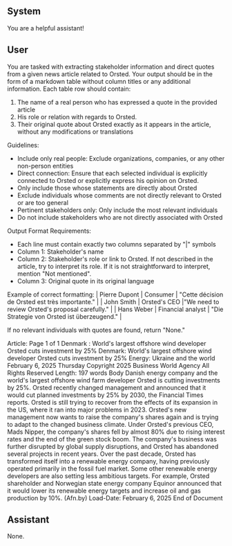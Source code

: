## System

You are a helpful assistant!

## User


You are tasked with extracting stakeholder information and direct quotes from a given news article related to Orsted. Your output should be in the form of a markdown table without column titles or any additional information. Each table row should contain:
1. The name of a real person who has expressed a quote in the provided article
2. His role or relation with regards to Orsted.
3. Their original quote about Orsted exactly as it appears in the article, without any modifications or translations

Guidelines:
- Include only real people: Exclude organizations, companies, or any other non-person entities
- Direct connection: Ensure that each selected individual is explicitly connected to Orsted or explicitly express his opinion on Orsted.
- Only include those whose statements are directly about Orsted
- Exclude individuals whose comments are not directly relevant to Orsted or are too general
- Pertinent stakeholders only: Only include the most relevant individuals
- Do not include stakeholders who are not directly associated with Orsted

Output Format Requirements:
- Each line must contain exactly two columns separated by "|" symbols
- Column 1: Stakeholder's name
- Column 2: Stakeholder's role or link to Orsted. If not described in the article, try to interpret its role. If it is not straightforward to interpret, mention "Not mentioned".
- Column 3: Original quote in its original language

Example of correct formatting:
| Pierre Dupont | Consumer | "Cette décision de Orsted est très importante." |
| John Smith | Orsted's CEO |"We need to review Orsted's proposal carefully." |
| Hans Weber | Financial analyst | "Die Strategie von Orsted ist überzeugend." |

If no relevant individuals with quotes are found, return "None."

Article:
Page 1 of 1
Denmark : World's largest offshore wind developer Orsted cuts investment by 25%
Denmark: World's largest offshore wind developer Orsted cuts investment 
by 25%
Energy: Ukraine and the world
February 6, 2025 Thursday
Copyright 2025 Business World Agency All Rights Reserved
Length: 197 words
Body
Danish energy company and the world's largest offshore wind farm developer Orsted is cutting investments by 
25%.
Orsted recently changed management and announced that it would cut planned investments by 25% by 2030, the 
Financial Times reports.
Orsted is still trying to recover from the effects of its expansion in the US, where it ran into major problems in 2023.
Orsted's new management now wants to raise the company's shares again and is trying to adapt to the changed 
business climate.
Under Orsted's previous CEO, Mads Nipper, the company's shares fell by almost 80% due to rising interest rates 
and the end of the green stock boom. The company's business was further disrupted by global supply disruptions, 
and Orsted has abandoned several projects in recent years.
Over the past decade, Orsted has transformed itself into a renewable energy company, having previously operated 
primarily in the fossil fuel market.
Some other renewable energy developers are also setting less ambitious targets. For example, Orsted shareholder 
and Norwegian state energy company Equinor announced that it would lower its renewable energy targets and 
increase oil and gas production by 10%. (Afn.by)
Load-Date: February 6, 2025
End of Document
        

## Assistant

None.

